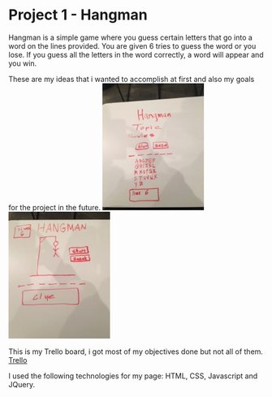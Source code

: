 # Project 1 - Hangman

Hangman is a simple game where you guess certain letters that go into a word on the lines provided. You are given 6 tries to guess the word or you lose. If you guess all the letters in the word correctly, a word will appear and you win.

These are my ideas that i wanted to accomplish at first and also my goals for the project in the future.
<img src='img/IMG_0605.JPG' alt='wireframe1' height=250 width=200/>
<img src='img/IMG_0606.JPG' alt='wireframe2' height=250 width=200/>


This is my Trello board, i got most of my objectives done but not all of them.
<a href="https://trello.com/b/3jNRhuxu/seth">Trello</a>

I used the following technologies for my page: HTML, CSS, Javascript and JQuery.


